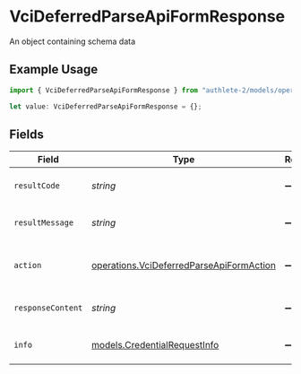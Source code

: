 # VciDeferredParseApiFormResponse

An object containing schema data

## Example Usage

```typescript
import { VciDeferredParseApiFormResponse } from "authlete-2/models/operations";

let value: VciDeferredParseApiFormResponse = {};
```

## Fields

| Field                                                                                                | Type                                                                                                 | Required                                                                                             | Description                                                                                          |
| ---------------------------------------------------------------------------------------------------- | ---------------------------------------------------------------------------------------------------- | ---------------------------------------------------------------------------------------------------- | ---------------------------------------------------------------------------------------------------- |
| `resultCode`                                                                                         | *string*                                                                                             | :heavy_minus_sign:                                                                                   | The code which represents the result of the API call.                                                |
| `resultMessage`                                                                                      | *string*                                                                                             | :heavy_minus_sign:                                                                                   | A short message which explains the result of the API call.                                           |
| `action`                                                                                             | [operations.VciDeferredParseApiFormAction](../../models/operations/vcideferredparseapiformaction.md) | :heavy_minus_sign:                                                                                   | The next action that the deferred credential endpoint should take.                                   |
| `responseContent`                                                                                    | *string*                                                                                             | :heavy_minus_sign:                                                                                   | The content of the response to the request sender.                                                   |
| `info`                                                                                               | [models.CredentialRequestInfo](../../models/credentialrequestinfo.md)                                | :heavy_minus_sign:                                                                                   | An object containing credentialrequestinfo data                                                      |